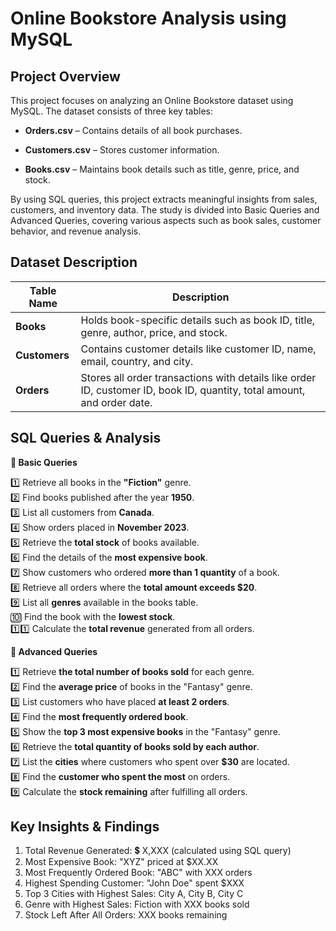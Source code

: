 # Online Bookstore Analysis using MySQL

## Project Overview
This project focuses on analyzing an Online Bookstore dataset using MySQL. The dataset consists of three key tables:

- **Orders.csv** – Contains details of all book purchases.

- **Customers.csv** – Stores customer information.

- **Books.csv** – Maintains book details such as title, genre, price, and stock.

By using SQL queries, this project extracts meaningful insights from sales, customers, and inventory data. The study is divided into Basic Queries and Advanced Queries, covering various aspects such as book sales, customer behavior, and revenue analysis.

## Dataset Description

| Table Name   | Description |
|-------------|------------|
| **Books**    | Holds book-specific details such as book ID, title, genre, author, price, and stock. |
| **Customers** | Contains customer details like customer ID, name, email, country, and city. |
| **Orders**   | Stores all order transactions with details like order ID, customer ID, book ID, quantity, total amount, and order date. |

## SQL Queries & Analysis

**🔹 Basic Queries**

1️⃣ Retrieve all books in the **"Fiction"** genre.  
2️⃣ Find books published after the year **1950**.  
3️⃣ List all customers from **Canada**.  
4️⃣ Show orders placed in **November 2023**.  
5️⃣ Retrieve the **total stock** of books available.  
6️⃣ Find the details of the **most expensive book**.  
7️⃣ Show customers who ordered **more than 1 quantity** of a book.  
8️⃣ Retrieve all orders where the **total amount exceeds $20**.  
9️⃣ List all **genres** available in the books table.   
🔟 Find the book with the **lowest stock**.  
1️⃣1️⃣ Calculate the **total revenue** generated from all orders.  

**🔹 Advanced Queries**

1️⃣ Retrieve **the total number of books sold** for each genre.  
2️⃣ Find the **average price** of books in the "Fantasy" genre.   
3️⃣ List customers who have placed **at least 2 orders**.  
4️⃣ Find the **most frequently ordered book**.  
5️⃣ Show the **top 3 most expensive books** in the "Fantasy" genre.  
6️⃣ Retrieve the **total quantity of books sold by each author**.  
7️⃣ List the **cities** where customers who spent over **$30** are located.  
8️⃣ Find the **customer who spent the most** on orders.  
9️⃣ Calculate the **stock remaining** after fulfilling all orders.  

## Key Insights & Findings

1. Total Revenue Generated: 💲 X,XXX (calculated using SQL query)
2. Most Expensive Book: "XYZ" priced at $XX.XX
3. Most Frequently Ordered Book: "ABC" with XXX orders
4. Highest Spending Customer: "John Doe" spent $XXX
5. Top 3 Cities with Highest Sales: City A, City B, City C
6. Genre with Highest Sales: Fiction with XXX books sold
7. Stock Left After All Orders: XXX books remaining

